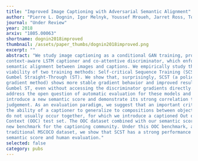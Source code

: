 ```yaml
---
title: "Improved Image Captioning with Adversarial Semantic Alignment"
author: "Pierre L. Dognin, Igor Melnyk, Youssef Mroueh, Jarret Ross, Tom Sercu"
journal: "Under Review"
year: 2018
arxiv: "1805.00063"
shortname: dognin2018improved
thumbnail: /assets/paper_thumbs/dognin2018improved.png
excerpt: ""
abstract: "We study image captioning as a conditional GAN training, proposing both a
context-aware LSTM captioner and co-attentive discriminator, which enforces
semantic alignment between images and captions. We empirically study the
viability of two training methods: Self-critical Sequence Training (SCST) and
Gumbel Straight-Through (ST). We show that, surprisingly, SCST (a policy
gradient method) shows more stable gradient behavior and improved results over
Gumbel ST, even without accessing the discriminator gradients directly. We also
address the open question of automatic evaluation for these models and
introduce a new semantic score and demonstrate its strong correlation to human
judgement. As an evaluation paradigm, we suggest that an important criterion is
the ability of a captioner to generalize to compositions between objects that
do not usually occur together, for which we introduce a captioned Out of
Context (OOC) test set. The OOC dataset combined with our semantic score is a
new benchmark for the captioning community. Under this OOC benchmark, and the
traditional MSCOCO dataset, we show that SCST has a strong performance in both
semantic score and human evaluation."
selected: false
category: pubs
---
```

